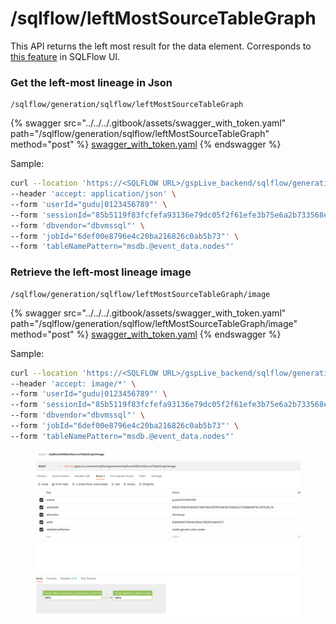 # /sqlflow/leftMostSourceTableGraph

This API returns the left most result for the data element. Corresponds to [this feature](../../../1.-introduction/ui/schema.md#to-left-most) in SQLFlow UI.&#x20;

### Get the left-most lineage in Json

```
/sqlflow/generation/sqlflow/leftMostSourceTableGraph
```

{% swagger src="../../../.gitbook/assets/swagger_with_token.yaml" path="/sqlflow/generation/sqlflow/leftMostSourceTableGraph" method="post" %}
[swagger_with_token.yaml](../../../.gitbook/assets/swagger_with_token.yaml)
{% endswagger %}

Sample:

```bash
curl --location 'https://<SQLFLOW URL>/gspLive_backend/sqlflow/generation/sqlflow/leftMostSourceTableGraph' \
--header 'accept: application/json' \
--form 'userId="gudu|0123456789"' \
--form 'sessionId="85b5119f83fcfefa93136e79dc05f2f61efe3b75e6a2b733568e0879c24f0c08_1680615728918"' \
--form 'dbvendor="dbvmssql"' \
--form 'jobId="6def00e8796e4c20ba216826c0ab5b73"' \
--form 'tableNamePattern="msdb.@event_data.nodes"'
```

### Retrieve the left-most lineage image

```
/sqlflow/generation/sqlflow/leftMostSourceTableGraph/image
```

{% swagger src="../../../.gitbook/assets/swagger_with_token.yaml" path="/sqlflow/generation/sqlflow/leftMostSourceTableGraph/image" method="post" %}
[swagger_with_token.yaml](../../../.gitbook/assets/swagger_with_token.yaml)
{% endswagger %}

Sample:

```bash
curl --location 'https://<SQLFLOW URL>/gspLive_backend/sqlflow/generation/sqlflow/leftMostSourceTableGraph/image' \
--header 'accept: image/*' \
--form 'userId="gudu|0123456789"' \
--form 'sessionId="85b5119f83fcfefa93136e79dc05f2f61efe3b75e6a2b733568e0879c24f0c08_1680615728918"' \
--form 'dbvendor="dbvmssql"' \
--form 'jobId="6def00e8796e4c20ba216826c0ab5b73"' \
--form 'tableNamePattern="msdb.@event_data.nodes"'
```

<figure><img src="../../../.gitbook/assets/04054.png" alt=""><figcaption></figcaption></figure>
